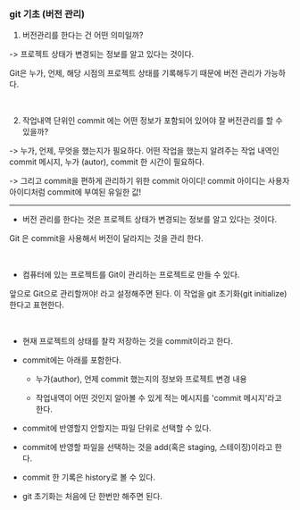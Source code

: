 ### git 기초 (버전 관리)
1. 버전관리를 한다는 건 어떤 의미일까?

-> 프로젝트 상태가 변경되는 정보를 알고 있다는 것이다.

Git은 누가, 언제, 해당 시점의 프로젝트 상태를 기록해두기 때문에 버전 관리가 가능하다.

​

2. 작업내역 단위인 commit 에는 어떤 정보가 포함되어 있어야 잘 버전관리를 할 수 있을까?

-> 누가, 언제, 무엇을 했는지가 필요하다. 어떤 작업을 했는지 알려주는 작업 내역인 commit 메시지, 누가 (autor), commit 한 시간이 필요하다.

-> 그리고 commit을 편하게 관리하기 위한 commit 아이디! commit 아이디는 사용자 아이디처럼 commit에 부여된 유일한 값!

----


- 버전 관리를 한다는 것은 프로젝트 상태가 변경되는 정보를 알고 있다는 것이다.

Git 은 commit을 사용해서 버전이 달라지는 것을 관리 한다.

​

- 컴퓨터에 있는 프로젝트를 Git이 관리하는 프로젝트로 만들 수 있다.

앞으로 Git으로 관리할꺼야! 라고 설정해주면 된다. 이 작업을 git 초기화(git initialize)한다고 표현한다.

​

- 현재 프로젝트의 상태를 찰칵 저장하는 것을 commit이라고 한다.

- commit에는 아래를 포함한다.

    - 누가(author), 언제 commit 했는지의 정보와 프로젝트 변경 내용

    - 작업내역이 어떤 것인지 알아볼 수 있게 적는 메시지를 'commit 메시지'라고 한다.

- commit에 반영할지 안할지는 파일 단위로 선택할 수 있다.

- commit에 반영할 파일을 선택하는 것을 add(혹은 staging, 스테이징)이라고 한다.

- commit 한 기록은 history로 볼 수 있다.

- git 초기화는 처음에 단 한번만 해주면 된다.

​


